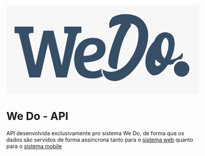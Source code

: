 ![](https://github.com/marcos96x/We-Do-Client/blob/master/img/we-do2.jpeg)  

# We Do - API  

API desenvolvida exclusivamente pro sistema We Do, de forma que os dados são servidos de forma assincrona tanto para o [sistema web](https://github.com/marcos96x/We-Do-Client) quanto para o [sistema mobile](https://github.com/Luuck4s/We-Do-Mobile)

